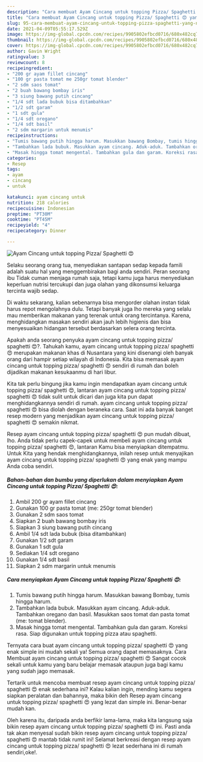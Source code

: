 ```yaml
---
description: "Cara membuat Ayam Cincang untuk topping Pizza/ Spaghetti 😍 yang nikmat Untuk Jualan"
title: "Cara membuat Ayam Cincang untuk topping Pizza/ Spaghetti 😍 yang nikmat Untuk Jualan"
slug: 95-cara-membuat-ayam-cincang-untuk-topping-pizza-spaghetti-yang-nikmat-untuk-jualan
date: 2021-04-09T05:55:17.529Z
image: https://img-global.cpcdn.com/recipes/9905802efbcd0716/680x482cq70/ayam-cincang-untuk-topping-pizza-spaghetti-😍-foto-resep-utama.jpg
thumbnail: https://img-global.cpcdn.com/recipes/9905802efbcd0716/680x482cq70/ayam-cincang-untuk-topping-pizza-spaghetti-😍-foto-resep-utama.jpg
cover: https://img-global.cpcdn.com/recipes/9905802efbcd0716/680x482cq70/ayam-cincang-untuk-topping-pizza-spaghetti-😍-foto-resep-utama.jpg
author: Gavin Wright
ratingvalue: 3
reviewcount: 8
recipeingredient:
- "200 gr ayam fillet cincang"
- "100 gr pasta tomat me 250gr tomat blender"
- "2 sdm saos tomat"
- "2 buah bawang bombay iris"
- "3 siung bawang putih cincang"
- "1/4 sdt lada bubuk bisa ditambahkan"
- "1/2 sdt garam"
- "1 sdt gula"
- "1/4 sdt oregano"
- "1/4 sdt basil"
- "2 sdm margarin untuk menumis"
recipeinstructions:
- "Tumis bawang putih hingga harum. Masukkan bawang Bombay, tumis hingga harum."
- "Tambahkan lada bubuk. Masukkan ayam cincang. Aduk-aduk. Tambahkan oregano dan basil. Masukkan saos tomat dan pasta tomat (me: tomat blender)."
- "Masak hingga tomat mengental. Tambahkan gula dan garam. Koreksi rasa. Siap digunakan untuk topping pizza atau spaghetti."
categories:
- Resep
tags:
- ayam
- cincang
- untuk

katakunci: ayam cincang untuk 
nutrition: 218 calories
recipecuisine: Indonesian
preptime: "PT30M"
cooktime: "PT45M"
recipeyield: "4"
recipecategory: Dinner

---
```



![Ayam Cincang untuk topping Pizza/ Spaghetti 😍](https://img-global.cpcdn.com/recipes/9905802efbcd0716/680x482cq70/ayam-cincang-untuk-topping-pizza-spaghetti-😍-foto-resep-utama.jpg)

Selaku seorang orang tua, menyediakan santapan sedap kepada famili adalah suatu hal yang menggembirakan bagi anda sendiri. Peran seorang ibu Tidak cuman menjaga rumah saja, tetapi kamu juga harus menyediakan keperluan nutrisi tercukupi dan juga olahan yang dikonsumsi keluarga tercinta wajib sedap.

Di waktu  sekarang, kalian sebenarnya bisa mengorder olahan instan tidak harus repot mengolahnya dulu. Tetapi banyak juga lho mereka yang selalu mau memberikan makanan yang terenak untuk orang tercintanya. Karena, menghidangkan masakan sendiri akan jauh lebih higienis dan bisa menyesuaikan hidangan tersebut berdasarkan selera orang tercinta. 



Apakah anda seorang penyuka ayam cincang untuk topping pizza/ spaghetti 😍?. Tahukah kamu, ayam cincang untuk topping pizza/ spaghetti 😍 merupakan makanan khas di Nusantara yang kini disenangi oleh banyak orang dari hampir setiap wilayah di Indonesia. Kita bisa memasak ayam cincang untuk topping pizza/ spaghetti 😍 sendiri di rumah dan boleh dijadikan makanan kesukaanmu di hari libur.

Kita tak perlu bingung jika kamu ingin mendapatkan ayam cincang untuk topping pizza/ spaghetti 😍, lantaran ayam cincang untuk topping pizza/ spaghetti 😍 tidak sulit untuk dicari dan juga kita pun dapat menghidangkannya sendiri di rumah. ayam cincang untuk topping pizza/ spaghetti 😍 bisa diolah dengan beraneka cara. Saat ini ada banyak banget resep modern yang menjadikan ayam cincang untuk topping pizza/ spaghetti 😍 semakin nikmat.

Resep ayam cincang untuk topping pizza/ spaghetti 😍 pun mudah dibuat, lho. Anda tidak perlu capek-capek untuk membeli ayam cincang untuk topping pizza/ spaghetti 😍, lantaran Kamu bisa menyiapkan ditempatmu. Untuk Kita yang hendak menghidangkannya, inilah resep untuk menyajikan ayam cincang untuk topping pizza/ spaghetti 😍 yang enak yang mampu Anda coba sendiri.

<!--inarticleads1-->

##### Bahan-bahan dan bumbu yang diperlukan dalam menyiapkan Ayam Cincang untuk topping Pizza/ Spaghetti 😍:

1. Ambil 200 gr ayam fillet cincang
1. Gunakan 100 gr pasta tomat (me: 250gr tomat blender)
1. Gunakan 2 sdm saos tomat
1. Siapkan 2 buah bawang bombay iris
1. Siapkan 3 siung bawang putih cincang
1. Ambil 1/4 sdt lada bubuk (bisa ditambahkan)
1. Gunakan 1/2 sdt garam
1. Gunakan 1 sdt gula
1. Sediakan 1/4 sdt oregano
1. Gunakan 1/4 sdt basil
1. Siapkan 2 sdm margarin untuk menumis




<!--inarticleads2-->

##### Cara menyiapkan Ayam Cincang untuk topping Pizza/ Spaghetti 😍:

1. Tumis bawang putih hingga harum. Masukkan bawang Bombay, tumis hingga harum.
1. Tambahkan lada bubuk. Masukkan ayam cincang. Aduk-aduk. Tambahkan oregano dan basil. Masukkan saos tomat dan pasta tomat (me: tomat blender).
1. Masak hingga tomat mengental. Tambahkan gula dan garam. Koreksi rasa. Siap digunakan untuk topping pizza atau spaghetti.




Ternyata cara buat ayam cincang untuk topping pizza/ spaghetti 😍 yang enak simple ini mudah sekali ya! Semua orang dapat memasaknya. Cara Membuat ayam cincang untuk topping pizza/ spaghetti 😍 Sangat cocok sekali untuk kamu yang baru belajar memasak ataupun juga bagi kamu yang sudah jago memasak.

Tertarik untuk mencoba membuat resep ayam cincang untuk topping pizza/ spaghetti 😍 enak sederhana ini? Kalau kalian ingin, mending kamu segera siapkan peralatan dan bahannya, maka bikin deh Resep ayam cincang untuk topping pizza/ spaghetti 😍 yang lezat dan simple ini. Benar-benar mudah kan. 

Oleh karena itu, daripada anda berfikir lama-lama, maka kita langsung saja bikin resep ayam cincang untuk topping pizza/ spaghetti 😍 ini. Pasti anda tak akan menyesal sudah bikin resep ayam cincang untuk topping pizza/ spaghetti 😍 mantab tidak rumit ini! Selamat berkreasi dengan resep ayam cincang untuk topping pizza/ spaghetti 😍 lezat sederhana ini di rumah sendiri,oke!.

